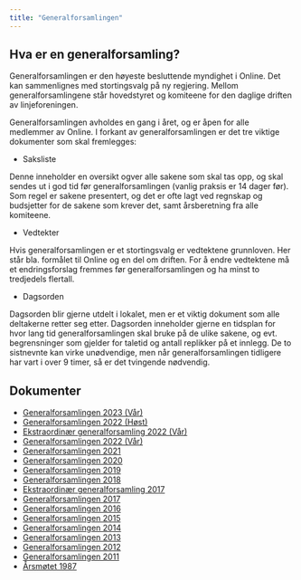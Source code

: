 ```yaml
---
title: "Generalforsamlingen"
---
```


Hva er en generalforsamling?
----------------------------

Generalforsamlingen er den høyeste besluttende myndighet i Online. Det
kan sammenlignes med stortingsvalg på ny regjering. Mellom
generalforsamlingene står hovedstyret og komiteene for den daglige
driften av linjeforeningen.

Generalforsamlingen avholdes en gang i året, og er åpen for alle
medlemmer av Online. I forkant av generalforsamlingen er det tre viktige
dokumenter som skal fremlegges:

-   Saksliste

Denne inneholder en oversikt ogver alle sakene som skal tas opp, og skal
sendes ut i god tid før generalforsamlingen (vanlig praksis er 14 dager
før). Som regel er sakene presentert, og det er ofte lagt ved regnskap
og budsjetter for de sakene som krever det, samt årsberetning fra alle
komiteene.

-   Vedtekter

Hvis generalforsamlingen er et stortingsvalg er vedtektene grunnloven.
Her står bla. formålet til Online og en del om driften. For å endre vedtektene må et endringsforslag fremmes før
generalforsamlingen og ha minst to tredjedels flertall.

-   Dagsorden

Dagsorden blir gjerne utdelt i lokalet, men er et viktig dokument som
alle deltakerne retter seg etter. Dagsorden inneholder gjerne en
tidsplan for hvor lang tid generalforsamlingen skal bruke på de ulike
sakene, og evt. begrensninger som gjelder for taletid og antall
replikker på et innlegg. De to sistnevnte kan virke unødvendige, men når
generalforsamlingen tidligere har vart i over 9 timer, så er det
tvingende nødvendig.

Dokumenter
----------

- [Generalforsamlingen 2023 (Vår)](/wiki/online/generalforsamlingen/genfors2023V)
- [Generalforsamlingen 2022 (Høst)](/wiki/online/generalforsamlingen/genfors2022H)
-   [Ekstraordinær generalforsamling 2022 (Vår)](/wiki/online/generalforsamlingen/ekstra2022)
-   [Generalforsamlingen 2022 (Vår)](/wiki/online/generalforsamlingen/genfors2022)
-   [Generalforsamlingen 2021](/wiki/online/generalforsamlingen/genfors2021)
-   [Generalforsamlingen 2020](/wiki/online/generalforsamlingen/genfors2020)
-   [Generalforsamlingen 2019](/wiki/online/generalforsamlingen/genfors2019)
-   [Generalforsamlingen 2018](/wiki/online/generalforsamlingen/genfors2018)
-   [Ekstraordinær generalforsamling 2017](/wiki/online/generalforsamlingen/ekstra2017)
-   [Generalforsamlingen 2017](/wiki/online/generalforsamlingen/2017)
-   [Generalforsamlingen 2016](/wiki/online/generalforsamlingen/2016)
-   [Generalforsamlingen 2015](/wiki/online/generalforsamlingen/2015)
-   [Generalforsamlingen 2014](/wiki/online/generalforsamlingen/2014)
-   [Generalforsamlingen 2013](/wiki/online/generalforsamlingen/2013)
-   [Generalforsamlingen 2012](/wiki/online/generalforsamlingen/2012)
-   [Generalforsamlingen 2011](/wiki/online/generalforsamlingen/2011)
-   [Årsmøtet 1987](/wiki/online/generalforsamlingen/arsmotet1987)